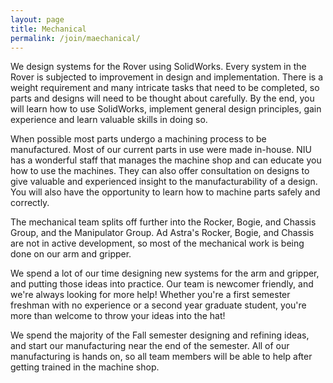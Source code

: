 ```yaml
---
layout: page 
title: Mechanical
permalink: /join/maechanical/
---
```


We design systems for the Rover using SolidWorks. Every system in the Rover is subjected to improvement in design and implementation. There is a weight requirement and many intricate tasks that need to be completed, so parts and designs will need to be thought about carefully. By the end, you will learn how to use SolidWorks, implement general design principles, gain experience and learn valuable skills in doing so.

When possible most parts undergo a machining process to be manufactured. Most of our current parts in use were made in-house. NIU has a wonderful staff that manages the machine shop and can educate you how to use the machines. They can also offer consultation on designs to give valuable and experienced insight to the manufacturability of a design. You will also have the opportunity to learn how to machine parts safely and correctly.

The mechanical team splits off further into the Rocker, Bogie, and Chassis Group, and the Manipulator Group. Ad Astra's Rocker, Bogie, and Chassis are not in active development, so most of the mechanical work is being done on our arm and gripper. 

We spend a lot of our time designing new systems for the arm and gripper, and putting those ideas into practice. Our team is newcomer friendly, and we're always looking for more help! Whether you're a first semester freshman with no experience or a second year graduate student, you're more than welcome to throw your ideas into the hat!

We spend the majority of the Fall semester designing and refining ideas, and start our manufacturing near the end of the semester. All of our manufacturing is hands on, so all team members will be able to help after getting trained in the machine shop.
